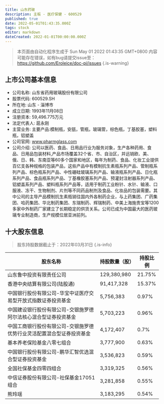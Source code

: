 ```yaml
---
title: 山东药玻
description: 主板 - 医疗保健 - 600529
published: true
date: 2022-05-01T01:43:35.000Z
tags: stock
editor: markdown
dateCreated: 2022-01-01T00:00:00.000Z
---
```


> 本页面由自动化程序生成于 Sun May 01 2022 01:43:35 GMT+0800
> 内容可能存在错误，如有bug请提交issue至：https://github.com/Eroleice/doc-pi/issues
{.is-warning}

## 上市公司基本信息
- 公司名称: 山东省药用玻璃股份有限公司
- 股票代码: 600529.SH
- 所在地: 山东 - 淄博市
- 成立日期: 1993年11月08日
- 注册资本: 59,496.775万元
- 法定代表人: 扈永刚
- 主营业务: 主要产品:模制瓶，安瓿，管瓶，玻璃管，棕色瓶，丁基胶塞，塑料瓶，铝塑盖
- 公司官网: www.pharmglass.com
- 公司介绍: 公司以医药、食品、日用品行业为服务对象，生产各种药用、食品、日用品包装材料,产品市场覆盖32个省、市、自治区，并远销欧、美、俄、日、韩、东南亚等60多个国家和地区，每年为制药、食品、化妆工业提供百亿支各种规格的包装产品，这些产品中有模制抗生素瓶系列产品、管制瓶系列产品、棕色瓶系列产品、中性硼硅玻璃系列产品、输液瓶系列产品、日化瓶系列产品、食品瓶系列产品、丁基橡胶塞系列产品、预灌封注射器系列产品、铝塑盖系列产品、塑料瓶系列产品等，适用于制药工业粉针、水针、输液、口服液、冻干、生物制剂、片剂等不同药品制剂及食品、化妆品的包装需要。其中公司的主导产品模制抗生素瓶销往国内外各制药企业，与上药集团、广药集团、哈药集团、华北制药集团、东瑞制药、辉瑞制药、中美上海施贵宝等1200多家中外制药厂家建立了长期稳定的供货关系。公司已成为中国最大的医药玻璃专业制造商，生产规模位居亚洲前列。


## 十大股东信息
> 股东持股数据截止于：2022年03月31日
{.is-info}

| 股东名称 | 持股数量（股） | 持股比例 |
| --- | --- | --- |
| 山东鲁中投资有限责任公司 | 129,380,980 | 21.75% |
| 香港中央结算有限公司(陆股通) | 91,417,328 | 15.37% |
| 中国银行股份有限公司-华宝中证医疗交易型开放式指数证券投资基金 | 5,756,383 | 0.97% |
| 中国建设银行股份有限公司-交银施罗德阿尔法核心混合型证券投资基金 | 5,703,223 | 0.96% |
| 中国工商银行股份有限公司-交银施罗德优势行业灵活配置混合型证券投资基金 | 4,172,407 | 0.7% |
| 基本养老保险基金八零七组合 | 3,777,900 | 0.63% |
| 中国银行股份有限公司-鹏华汇智优选混合型证券投资基金 | 3,536,823 | 0.59% |
| 全国社保基金四零四组合 | 3,319,325 | 0.56% |
| 中信证券股份有限公司-社保基金17051组合 | 3,281,858 | 0.55% |
| 熊玲瑶 | 3,183,295 | 0.54% |




